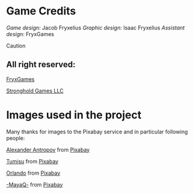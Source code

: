 # Game Credits

*Game design:* Jacob Fryxelius
*Graphic design:* Isaac Fryxelius
*Assistant design:* FryxGames

> [!CAUTION]
> ## All right reserved:
>[FryxGames](www.fryxgames.se/games/terraformingmars)
>
>[Stronghold Games LLC](www.StrongholdGames.com)

# Images used in the project

Many thanks for images to the Pixabay service and in particular following people:

[Alexander Antropov](https://pixabay.com/users/alexantropov86-2691829/?utm_source=link-attribution&utm_medium=referral&utm_campaign=image&utm_content=3607928) from [Pixabay](https://pixabay.com//?utm_source=link-attribution&utm_medium=referral&utm_campaign=image&utm_content=3607928)

[Tumisu](https://pixabay.com/users/tumisu-148124/?utm_source=link-attribution&utm_medium=referral&utm_campaign=image&utm_content=5268447) from [Pixabay](https://pixabay.com//?utm_source=link-attribution&utm_medium=referral&utm_campaign=image&utm_content=5268447)

[Orlando](https://pixabay.com/users/orlandow-19952631/?utm_source=link-attribution&utm_medium=referral&utm_campaign=image&utm_content=6370393) from [Pixabay](https://pixabay.com//?utm_source=link-attribution&utm_medium=referral&utm_campaign=image&utm_content=6370393)

[-MayaQ-](https://pixabay.com/users/-mayaq--6833322/?utm_source=link-attribution&utm_medium=referral&utm_campaign=image&utm_content=5539118) from [Pixabay](https://pixabay.com//?utm_source=link-attribution&utm_medium=referral&utm_campaign=image&utm_content=5539118)